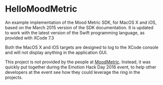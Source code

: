 HelloMoodMetric
===============

An example implementation of the Mood Metric SDK, for MacOS X and iOS,
based on the March 2015 version of the SDK documentation. It is updated
to work with the latest version of the Swift programming language, as
provided with XCode 7.3

Both the MacOS X and iOS targets are designed to log to the XCode console
and will not display anything in the application GUI.

This project is not provided by the people at [MoodMetric](http://www.moodmetric.com).
Instead, it was quickly put together during the Emotion Hack Day 2016 event,
to help other developers at the event see how they could leverage the ring in
the projects.


